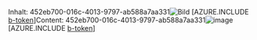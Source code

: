 <span data-ttu-id="f4e12-101">Inhalt: 452eb700-016c-4013-9797-ab588a7aa331![Bild](024ee82e-e584-4710-b30b-d7efd155d1a0.png)
[AZURE.INCLUDE [b-token](dc69fd73-d0ed-4b2f-ad92-a238247adb56.md)]</span><span class="sxs-lookup"><span data-stu-id="f4e12-101">Content: 452eb700-016c-4013-9797-ab588a7aa331![image](024ee82e-e584-4710-b30b-d7efd155d1a0.png)
[AZURE.INCLUDE [b-token](dc69fd73-d0ed-4b2f-ad92-a238247adb56.md)]</span></span>

